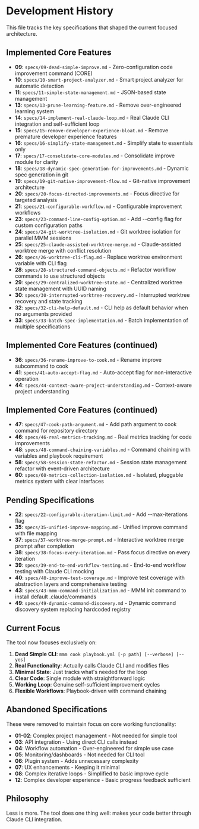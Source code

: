 # Development History

This file tracks the key specifications that shaped the current focused architecture.

## Implemented Core Features
- **09**: `specs/09-dead-simple-improve.md` - Zero-configuration code improvement command (CORE)
- **10**: `specs/10-smart-project-analyzer.md` - Smart project analyzer for automatic detection
- **11**: `specs/11-simple-state-management.md` - JSON-based state management  
- **13**: `specs/13-prune-learning-feature.md` - Remove over-engineered learning system
- **14**: `specs/14-implement-real-claude-loop.md` - Real Claude CLI integration and self-sufficient loop
- **15**: `specs/15-remove-developer-experience-bloat.md` - Remove premature developer experience features
- **16**: `specs/16-simplify-state-management.md` - Simplify state to essentials only
- **17**: `specs/17-consolidate-core-modules.md` - Consolidate improve module for clarity
- **18**: `specs/18-dynamic-spec-generation-for-improvements.md` - Dynamic spec generation in git
- **19**: `specs/19-git-native-improvement-flow.md` - Git-native improvement architecture
- **20**: `specs/20-focus-directed-improvements.md` - Focus directive for targeted analysis
- **21**: `specs/21-configurable-workflow.md` - Configurable improvement workflows
- **23**: `specs/23-command-line-config-option.md` - Add --config flag for custom configuration paths
- **24**: `specs/24-git-worktree-isolation.md` - Git worktree isolation for parallel MMM sessions
- **25**: `specs/25-claude-assisted-worktree-merge.md` - Claude-assisted worktree merge with conflict resolution
- **26**: `specs/26-worktree-cli-flag.md` - Replace worktree environment variable with CLI flag
- **28**: `specs/28-structured-command-objects.md` - Refactor workflow commands to use structured objects
- **29**: `specs/29-centralized-worktree-state.md` - Centralized worktree state management with UUID naming
- **30**: `specs/30-interrupted-worktree-recovery.md` - Interrupted worktree recovery and state tracking
- **32**: `specs/32-cli-help-default.md` - CLI help as default behavior when no arguments provided
- **33**: `specs/33-batch-spec-implementation.md` - Batch implementation of multiple specifications

## Implemented Core Features (continued)
- **36**: `specs/36-rename-improve-to-cook.md` - Rename improve subcommand to cook
- **41**: `specs/41-auto-accept-flag.md` - Auto-accept flag for non-interactive operation
- **44**: `specs/44-context-aware-project-understanding.md` - Context-aware project understanding

## Implemented Core Features (continued)
- **47**: `specs/47-cook-path-argument.md` - Add path argument to cook command for repository directory
- **46**: `specs/46-real-metrics-tracking.md` - Real metrics tracking for code improvements
- **48**: `specs/48-command-chaining-variables.md` - Command chaining with variables and playbook requirement
- **58**: `specs/58-session-state-refactor.md` - Session state management refactor with event-driven architecture
- **60**: `specs/60-metrics-collection-isolation.md` - Isolated, pluggable metrics system with clear interfaces

## Pending Specifications
- **22**: `specs/22-configurable-iteration-limit.md` - Add --max-iterations flag
- **35**: `specs/35-unified-improve-mapping.md` - Unified improve command with file mapping
- **37**: `specs/37-worktree-merge-prompt.md` - Interactive worktree merge prompt after completion
- **38**: `specs/38-focus-every-iteration.md` - Pass focus directive on every iteration
- **39**: `specs/39-end-to-end-workflow-testing.md` - End-to-end workflow testing with Claude CLI mocking
- **40**: `specs/40-improve-test-coverage.md` - Improve test coverage with abstraction layers and comprehensive testing
- **43**: `specs/43-mmm-command-initialization.md` - MMM init command to install default .claude/commands
- **49**: `specs/49-dynamic-command-discovery.md` - Dynamic command discovery system replacing hardcoded registry

## Current Focus

The tool now focuses exclusively on:
1. **Dead Simple CLI**: `mmm cook playbook.yml [-p path] [--verbose] [--yes]`
2. **Real Functionality**: Actually calls Claude CLI and modifies files
3. **Minimal State**: Just tracks what's needed for the loop
4. **Clear Code**: Single module with straightforward logic
5. **Working Loop**: Genuine self-sufficient improvement cycles
6. **Flexible Workflows**: Playbook-driven with command chaining

## Abandoned Specifications

These were removed to maintain focus on core working functionality:
- **01-02**: Complex project management - Not needed for simple tool
- **03**: API integration - Using direct CLI calls instead
- **04**: Workflow automation - Over-engineered for simple use case
- **05**: Monitoring/dashboards - Not needed for CLI tool
- **06**: Plugin system - Adds unnecessary complexity
- **07**: UX enhancements - Keeping it minimal
- **08**: Complex iterative loops - Simplified to basic improve cycle
- **12**: Complex developer experience - Basic progress feedback sufficient

## Philosophy

Less is more. The tool does one thing well: makes your code better through Claude CLI integration.